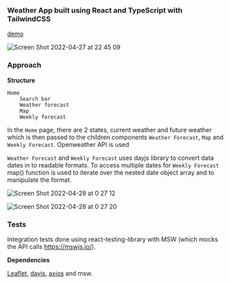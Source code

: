 ### Weather App built using React and TypeScript with TailwindCSS
[demo](https://weatherapp-pl.netlify.app/)

![Screen Shot 2022-04-27 at 22 45 09](https://user-images.githubusercontent.com/79977073/165549822-8d9f0412-c341-46d5-b5d0-445ca479a5b1.png)

### Approach
**Structure**
```
Home
	Search bar
	Weather forecast
	Map
	Weekly forecast
```
 In the `Home` page, there are 2 states, current weather and future weather which is then passed to the children components `Weather Forecast`, `Map` and `Weekly Forecast`. Openweather API is used 

`Weather Forecast` and `Weekly Forecast` uses dayjs library to convert data dates in to readable formats. To access multiple dates for `Weekly Forecast` map() function is used to iterate over the nested date object array and to manipulate the format.

![Screen Shot 2022-04-28 at 0 27 12](https://user-images.githubusercontent.com/79977073/165554627-f0c0d4ac-f661-45f5-aa4c-5d07456919dd.png)

![Screen Shot 2022-04-28 at 0 27 20](https://user-images.githubusercontent.com/79977073/165554644-ee4e2d00-ea5c-452b-844e-d3ace5b6f2a1.png)

### Tests

Integration tests done using react-testing-library with MSW (which mocks the API calls https://mswjs.io/).


**Dependencies**

[Leaflet](https://react-leaflet.js.org/), [dayjs](https://day.js.org/), [axios](https://axios-http.com/docs/intro) and msw.
